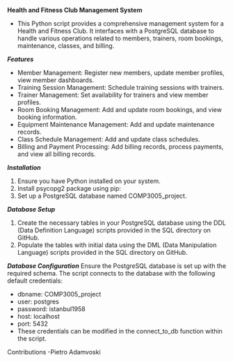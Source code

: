 ******Health and Fitness Club Management System******
- This Python script provides a comprehensive management system for a Health and Fitness Club. It interfaces with a PostgreSQL database to handle various operations related to members, trainers, room bookings, maintenance, classes, and billing.

***Features***
- Member Management: Register new members, update member profiles, view member dashboards.
- Training Session Management: Schedule training sessions with trainers.
- Trainer Management: Set availability for trainers and view member profiles.
- Room Booking Management: Add and update room bookings, and view booking information.
- Equipment Maintenance Management: Add and update maintenance records.
- Class Schedule Management: Add and update class schedules.
- Billing and Payment Processing: Add billing records, process payments, and view all billing records.

***Installation***
1. Ensure you have Python installed on your system.
2. Install psycopg2 package using pip:
3. Set up a PostgreSQL database named COMP3005_project.

***Database Setup***
1. Create the necessary tables in your PostgreSQL database using the DDL (Data Definition Language) scripts provided in the SQL directory on GitHub. 
2. Populate the tables with initial data using the DML (Data Manipulation Language) scripts provided in the SQL directory on GitHub.

***Database Configuration***
Ensure the PostgreSQL database is set up with the required schema. The script connects to the database with the following default credentials:

- dbname: COMP3005_project
- user: postgres
- password: istanbul1958
- host: localhost
- port: 5432
- These credentials can be modified in the connect_to_db function within the script.

Contributions
-Pietro Adamvoski

